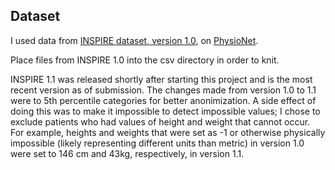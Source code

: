## Dataset

I used data from [INSPIRE dataset, version 1.0](https://physionet.org/content/inspire/1.0/), on [PhysioNet](https://physionet.org/).

Place files from INSPIRE 1.0 into the csv directory in order to knit.

INSPIRE 1.1 was released shortly after starting this project and is the most recent version as of submission.  The changes made from version 1.0 to 1.1 were to 5th percentile categories for better anonimization.  A side effect of doing this was to make it impossible to detect impossible values; I chose to exclude patients who had values of height and weight that cannot occur.  For example, heights and weights that were set as -1 or otherwise physically impossible (likely representing different units than metric) in version 1.0 were set to 146 cm and 43kg, respectively, in version 1.1.

